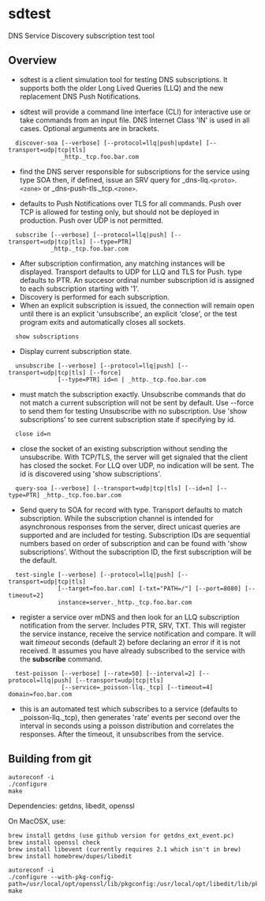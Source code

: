 # sdtest
DNS Service Discovery subscription test tool

## Overview

* sdtest is a client simulation tool for testing DNS subscriptions. It supports both the older Long Lived
    Queries (LLQ) and the new replacement DNS Push Notifications.

* sdtest will provide a command line interface (CLI) for interactive use or take commands from an input
    file. DNS Internet Class 'IN' is used in all cases. Optional arguments are in brackets.

```
  discover-soa [--verbose] [--protocol=llq|push|update] [--transport=udp|tcp|tls]
               _http._tcp.foo.bar.com
```

* find the DNS server responsible for subscriptions for the service using type SOA then, if defined,
    issue an SRV query for _dns-llq.`<proto>`.`<zone>` or _dns-push-tls._tcp.`<zone>`.

* defaults to Push Notifications over TLS for all commands. Push over TCP is allowed for testing only,
    but should not be deployed in production. Push over UDP is not permitted.
     
```
  subscribe [--verbose] [--protocol=llq|push] [--transport=udp|tcp|tls] [--type=PTR]
            _http._tcp.foo.bar.com
```

* After subscription confirmation, any matching instances will be displayed.
    Transport defaults to UDP for LLQ and TLS for Push. type defaults to PTR. An succesor ordinal number
    subscription id is assigned to each subscription starting with '1'.
* Discovery is performed for each subscription.
* When an explicit subscription is issued, the connection will remain open until there is an explicit 'unsubscribe',
    an explicit 'close', or the test program exits and automatically closes all sockets.

```
  show subscriptions
```

* Display current subscription state.

```
  unsubscribe [--verbose] [--protocol=llq|push] [--transport=udp|tcp|tls] [--force]
              [--type=PTR] id=n | _http._tcp.foo.bar.com
```

* must match the subscription exactly. Unsubscribe commands that do not match a current subscription
    will not be sent by default. Use --force to send them for testing Unsubscribe with no subscription.
    Use 'show subscriptions' to see  current subscription state if specifying by id.

```
  close id=n
```

* close the socket of an existing subscription without sending the unsubscribe. With TCP/TLS,
    the server will get signaled that the client has closed the socket. For LLQ over UDP,
    no indication will be sent. The id is discovered using 'show subscriptions'.

```
  query-soa [--verbose] [--transport=udp|tcp|tls] [--id=n] [--type=PTR] _http._tcp.foo.bar.com
```

* Send query to SOA for record with type. Transport defaults to match subscription. While the subscription channel is
    intended for asynchronous responses from the server, direct unicast queries are supported and are included
    for testing. Subscription IDs are sequential numbers based on order of subscription and can be found with
    'show subscriptions'. Without the subscription ID, the first subscription will be the default.

```
  test-single [--verbose] [--protocol=llq|push] [--transport=udp|tcp|tls]
              [--target=foo.bar.com] [-txt="PATH=/"] [--port=8080] [--timeout=2]
              instance=server._http._tcp.foo.bar.com
```
  
* register a service over mDNS and then look for an LLQ subscription notification from the server. Includes PTR, SRV, TXT.
    This will register the service instance, receive the service notification and compare.
    It will wait _timeout_ seconds (default 2) before declaring an error if it is not received.
    It assumes you have already subscribed to the service with the __subscribe__ command.

```
  test-poisson [--verbose] [--rate=50] [--interval=2] [--protocol=llq|push] [--transport=udp|tcp|tls]
               [--service=_poisson-llq._tcp] [--timeout=4] domain=foo.bar.com
```

* this is an automated test which subscribes to a service (defaults to _poisson-llq._tcp), then generates 'rate'
    events per second over the interval in seconds using a poisson distribution and correlates the responses.
    After the timeout, it unsubscribes from the service.

## Building from git
```
autoreconf -i
./configure
make
```

Dependencies: getdns, libedit, openssl

On MacOSX, use:

```
brew install getdns (use github version for getdns_ext_event.pc)
brew install openssl check
brew install libevent (currently requires 2.1 which isn't in brew)
brew install homebrew/dupes/libedit

autoreconf -i
./configure --with-pkg-config-path=/usr/local/opt/openssl/lib/pkgconfig:/usr/local/opt/libedit/lib/pkgconfig
make
```
